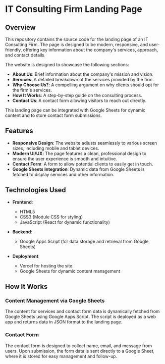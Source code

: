 # IT Consulting Firm Landing Page

## Overview

This repository contains the source code for the landing page of an IT Consulting Firm. The page is designed to be modern, responsive, and user-friendly, offering key information about the company's services, approach, and contact details.

The website is designed to showcase the following sections:

- **About Us**: Brief information about the company's mission and vision.
- **Services**: A detailed breakdown of the services provided by the firm.
- **Why Choose Us?**: A compelling argument on why clients should opt for the firm's services.
- **How It Works**: A step-by-step guide on the consulting process.
- **Contact Us**: A contact form allowing visitors to reach out directly.

This landing page can be integrated with Google Sheets for dynamic content and to store contact form submissions.

## Features

- **Responsive Design**: The website adjusts seamlessly to various screen sizes, including mobile and tablet devices.
- **Modern UI/UX**: The page features a clean, professional design to ensure the user experience is smooth and intuitive.
- **Contact Form**: A form to allow potential clients to easily get in touch.
- **Google Sheets Integration**: Dynamic data from Google Sheets is fetched to display services and other information.

## Technologies Used

- **Frontend**:
  - HTML5
  - CSS3 (Module CSS for styling)
  - JavaScript (React for dynamic functionality)

- **Backend**:
  - Google Apps Script (for data storage and retrieval from Google Sheets)

- **Deployment**:
  - Vercel for hosting the site
  - Google Sheets for dynamic content management

## How It Works

### Content Management via Google Sheets

The content for services and contact form data is dynamically fetched from Google Sheets using Google Apps Script. The script is deployed as a web app and returns data in JSON format to the landing page.

### Contact Form

The contact form is designed to collect name, email, and message from users. Upon submission, the form data is sent directly to a Google Sheet, where it is stored for easy management and follow-up.
